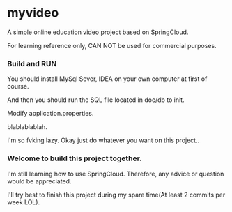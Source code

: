 # myvideo
A simple online education video project based on SpringCloud.

For learning reference only, CAN NOT be used for commercial purposes.

### Build and RUN
You should install MySql Sever, IDEA on your own computer at first of course.

And then you should run the SQL file located in doc/db to init.

Modify application.properties.

blablablablah.

I'm so fvking lazy. Okay just do whatever you want on this project..


### Welcome to build this project together.
I'm still learning how to use SpringCloud. Therefore, any advice or question would be appreciated.

I'll try best to finish this project during my spare time(At least 2 commits per week LOL).
